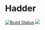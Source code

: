 # Hadder

[![Build Status](https://travis-ci.com/BigBotNetwork/Hadder.svg?branch=master)](https://travis-ci.com/BigBotNetwork/Hadder)
<a href="https://discord.gg/58My2dM"><img src="https://discordapp.com/api/guilds/448554629282922527/embed.png"/></a>
